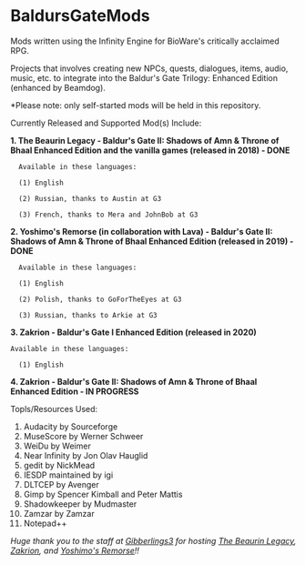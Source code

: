 # BaldursGateMods
Mods written using the Infinity Engine for BioWare's critically acclaimed RPG.

Projects that involves creating new NPCs, quests, dialogues, items, audio, music, etc. to integrate into the
Baldur's Gate Trilogy: Enhanced Edition (enhanced by Beamdog).

*Please note: only self-started mods will be held in this repository.

Currently Released and Supported Mod(s) Include:

**1. The Beaurin Legacy - Baldur's Gate II: Shadows of Amn & Throne of Bhaal Enhanced Edition and the vanilla games (released in 2018) - DONE**
  
      Available in these languages:
 
      (1) English
      
      (2) Russian, thanks to Austin at G3
      
      (3) French, thanks to Mera and JohnBob at G3

**2. Yoshimo's Remorse (in collaboration with Lava) - Baldur's Gate II: Shadows of Amn & Throne of Bhaal Enhanced Edition (released in 2019) - DONE**
  
      Available in these languages:
      
      (1) English
       
      (2) Polish, thanks to GoForTheEyes at G3
       
      (3) Russian, thanks to Arkie at G3

**3. Zakrion - Baldur's Gate I Enhanced Edition (released in 2020)**
  
    Available in these languages:
 
      (1) English

**4. Zakrion - Baldur's Gate II: Shadows of Amn & Throne of Bhaal Enhanced Edition - IN PROGRESS**

Topls/Resources Used: 
1. Audacity by Sourceforge
2. MuseScore by Werner Schweer
3. WeiDu by Weimer
4. Near Infinity by Jon Olav Hauglid
5. gedit by NickMead
6. IESDP maintained by igi
7. DLTCEP by Avenger
8. Gimp by Spencer Kimball and Peter Mattis
9. Shadowkeeper by Mudmaster
10. Zamzar by Zamzar
11. Notepad++

*Huge thank you to the staff at <a href="https://www.gibberlings3.net/">Gibberlings3</a> for hosting <a href="https://www.gibberlings3.net/mods/npcs/beaurin/">The Beaurin Legacy</a>, <a href="https://www.gibberlings3.net/mods/npcs/zakrion/">Zakrion</a>, and <a href="https://www.gibberlings3.net/mods/npcs/yoshimos-remorse/">Yoshimo's Remorse</a>!!*
